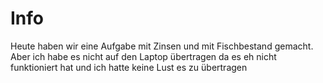 # Info

Heute haben wir eine Aufgabe mit Zinsen und mit Fischbestand gemacht.
Aber ich habe es nicht auf den Laptop übertragen da es eh nicht funktioniert hat und
ich hatte keine Lust es zu übertragen